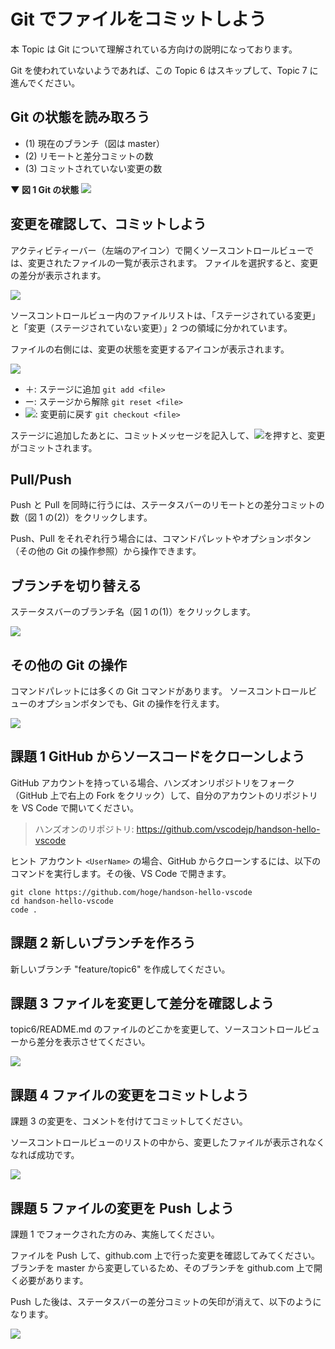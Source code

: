 # Git でファイルをコミットしよう

本 Topic は Git について理解されている方向けの説明になっております。

Git を使われていないようであれば、この Topic 6 はスキップして、Topic 7 に進んでください。

## Git の状態を読み取ろう

- (1) 現在のブランチ（図は master）
- (2) リモートと差分コミットの数
- (3) コミットされていない変更の数

**▼ 図 1 Git の状態**
![](img/statusbar.png)

## 変更を確認して、コミットしよう

アクティビティーバー（左端のアイコン）で開くソースコントロールビューでは、変更されたファイルの一覧が表示されます。
ファイルを選択すると、変更の差分が表示されます。

![](img/diff.png)

ソースコントロールビュー内のファイルリストは、「ステージされている変更」と「変更（ステージされていない変更）」2 つの領域に分かれています。

ファイルの右側には、変更の状態を変更するアイコンが表示されます。

![](img/git_action.png)

- ＋: ステージに追加 `git add <file>`
- ー: ステージから解除 `git reset <file>`
- ![](img/revert.png): 変更前に戻す `git checkout <file>`

ステージに追加したあとに、コミットメッセージを記入して、![](commit.png)を押すと、変更がコミットされます。

## Pull/Push

Push と Pull を同時に行うには、ステータスバーのリモートとの差分コミットの数（図 1 の(2)）をクリックします。

Push、Pull をそれぞれ行う場合には、コマンドパレットやオプションボタン（その他の Git の操作参照）から操作できます。

## ブランチを切り替える

ステータスバーのブランチ名（図 1 の(1)）をクリックします。

![](img/branch.png)

## その他の Git の操作

コマンドパレットには多くの Git コマンドがあります。
ソースコントロールビューのオプションボタンでも、Git の操作を行えます。

![](img/other_command.png)

## 課題 1 GitHub からソースコードをクローンしよう

GitHub アカウントを持っている場合、ハンズオンリポジトリをフォーク（GitHub 上で右上の Fork をクリック）して、自分のアカウントのリポジトリを VS Code で開いてください。

> ハンズオンのリポジトリ: https://github.com/vscodejp/handson-hello-vscode

ヒント アカウント `<UserName>` の場合、GitHub からクローンするには、以下のコマンドを実行します。その後、VS Code で開きます。

```
git clone https://github.com/hoge/handson-hello-vscode
cd handson-hello-vscode
code .
```

## 課題 2 新しいブランチを作ろう

新しいブランチ "feature/topic6" を作成してください。

## 課題 3 ファイルを変更して差分を確認しよう

topic6/README.md のファイルのどこかを変更して、ソースコントロールビューから差分を表示させてください。

![](img/task3.png)

## 課題 4 ファイルの変更をコミットしよう

課題 3 の変更を、コメントを付けてコミットしてください。

ソースコントロールビューのリストの中から、変更したファイルが表示されなくなれば成功です。

![](img/after_commit.png)

## 課題 5 ファイルの変更を Push しよう

課題 1 でフォークされた方のみ、実施してください。

ファイルを Push して、github.com 上で行った変更を確認してみてください。ブランチを master から変更しているため、そのブランチを github.com 上で開く必要があります。

Push した後は、ステータスバーの差分コミットの矢印が消えて、以下のようになります。

![](img/after_push.png)
